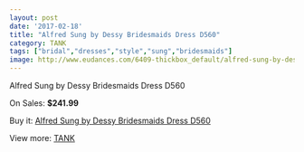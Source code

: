 ```yaml
---
layout: post
date: '2017-02-18'
title: "Alfred Sung by Dessy Bridesmaids Dress D560"
category: TANK
tags: ["bridal","dresses","style","sung","bridesmaids"]
image: http://www.eudances.com/6409-thickbox_default/alfred-sung-by-dessy-bridesmaids-dress-d560.jpg
---
```

Alfred Sung by Dessy Bridesmaids Dress D560

On Sales: **$241.99**
<a href="https://www.eudances.com/en/tank/2330-alfred-sung-by-dessy-bridesmaids-dress-d560.html"><amp-img layout="responsive" width="600" height="600" src="//www.eudances.com/6409-thickbox_default/alfred-sung-by-dessy-bridesmaids-dress-d560.jpg" alt="Alfred Sung by Dessy Bridesmaids Dress D560 0" /></a>
<a href="https://www.eudances.com/en/tank/2330-alfred-sung-by-dessy-bridesmaids-dress-d560.html"><amp-img layout="responsive" width="600" height="600" src="//www.eudances.com/6410-thickbox_default/alfred-sung-by-dessy-bridesmaids-dress-d560.jpg" alt="Alfred Sung by Dessy Bridesmaids Dress D560 1" /></a>

Buy it: [Alfred Sung by Dessy Bridesmaids Dress D560](https://www.eudances.com/en/tank/2330-alfred-sung-by-dessy-bridesmaids-dress-d560.html "Alfred Sung by Dessy Bridesmaids Dress D560")

View more: [TANK](https://www.eudances.com/en/28-tank "TANK")